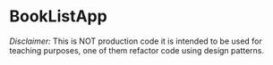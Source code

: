 # BookListApp

*Disclaimer:* This is NOT production code it is intended to be used for teaching purposes, one of them refactor code using design patterns.
